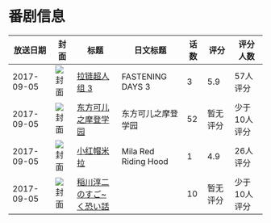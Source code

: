 # 番剧信息

|放送日期|封面|标题|日文标题|话数|评分|评分人数|
|---|---|---|---|---|---|---|
|2017-09-05|![封面](https://lain.bgm.tv/pic/cover/c/d5/a2/229508_MN54E.jpg)|[拉链超人组 3](https://bangumi.tv/subject/229508)|FASTENING DAYS 3|3|5.9|57人评分|
|2017-09-05|![封面](https://lain.bgm.tv/pic/cover/c/6b/29/240055_0909I.jpg)|[东方可儿之摩登学园](https://bangumi.tv/subject/240055)|东方可儿之摩登学园|52|暂无评分|少于10人评分|
|2017-09-05|![封面](https://bangumi.tv/img/no_icon_subject.png)|[小红帽米拉](https://bangumi.tv/subject/256096)|Mila Red Riding Hood|1|4.9|26人评分|
|2017-09-05|![封面](https://lain.bgm.tv/pic/cover/c/ff/3e/387106_K1eSz.jpg)|[稲川淳二のすご~く恐い話](https://bangumi.tv/subject/387106)||10|暂无评分|少于10人评分|
